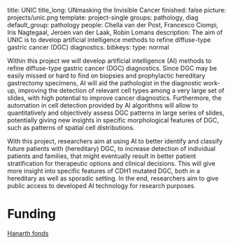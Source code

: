 title: UNIC
title_long: UNmasking the Invisible Cancer
finished: false 
picture: projects/unic.png
template: project-single
groups: pathology, diag
default_group: pathology
people: Chella van der Post, Francesco Ciompi, Iris Nagtegaal, Jeroen van der Laak, Robin Lomans
description: The aim of UNIC is to develop artificial intelligence methods to refine diffuse-type gastric cancer (DGC) diagnostics. 
bibkeys: 
type: normal

Within this project we will develop artificial intelligence (AI) methods to refine diffuse-type gastric cancer (DGC) diagnostics. Since DGC may be easily missed or hard to find on biopsies and prophylactic hereditary gastrectomy specimens, AI will aid the pathologist in the diagnostic work-up, improving the detection of relevant cell types among a very large set of slides, with high potential to improve cancer diagnostics. Furthermore, the automation in cell detection provided by AI algorithms will allow to quantitatively and objectively assess DGC patterns in large series of slides, potentially giving new insights in specific morphological features of DGC, such as patterns of spatial cell distributions. 

With this project, researchers aim at using AI to better identify and classify future patients with (hereditary) DGC, to increase detection of individual patients and families, that might eventually result in better patient stratification for therapeutic options and clinical decisions. This will give more insight into specific features of CDH1 mutated DGC, both in a hereditary as well as sporadic setting. In the end, researchers aim to give public access to developed AI technology for research purposes.

# Funding
[Hanarth fonds](https://www.hanarthfonds.nl/en/home)
